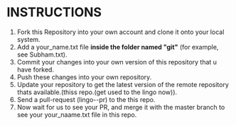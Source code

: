 # INSTRUCTIONS
1. Fork this Repository into your own account and clone it onto your local system.
2. Add a your_name.txt file **inside the folder named "git"** (for example, see Subham.txt).
3. Commit your changes into your own version of this repository that u have forked.
4. Push these changes into your own repository.
5. Update your repository to get the latest version of the remote repository thats available.(thiss repo.(get used to the lingo now)).
6. Send a pull-request (lingo--pr) to the this repo.
7. Now wait for us to see your PR, and merge it with the master branch to see your your_naame.txt file in this repo.

